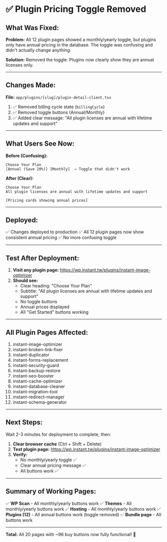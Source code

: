 # ✅ Plugin Pricing Toggle Removed

## What Was Fixed:

**Problem:** All 12 plugin pages showed a monthly/yearly toggle, but plugins only have annual pricing in the database. The toggle was confusing and didn't actually change anything.

**Solution:** Removed the toggle. Plugins now clearly show they are annual licenses only.

---

## Changes Made:

**File:** `app/plugins/[slug]/plugin-detail-client.tsx`

1. ✅ Removed billing cycle state (`billingCycle`)
2. ✅ Removed toggle buttons (Annual/Monthly)
3. ✅ Added clear message: "All plugin licenses are annual with lifetime updates and support"

---

## What Users See Now:

**Before (Confusing):**
```
Choose Your Plan
[Annual (Save 20%)] [Monthly]  ← Toggle that didn't work
```

**After (Clear):**
```
Choose Your Plan
All plugin licenses are annual with lifetime updates and support

[Pricing cards showing annual prices]
```

---

## Deployed:

✅ Changes deployed to production
✅ All 12 plugin pages now show consistent annual pricing
✅ No more confusing toggle

---

## Test After Deployment:

1. **Visit any plugin page:** https://wp.instant.tw/plugins/instant-image-optimizer
2. **Should see:**
   - Clear heading: "Choose Your Plan"
   - Subtitle: "All plugin licenses are annual with lifetime updates and support"
   - No toggle buttons
   - Annual prices displayed
   - All "Get Started" buttons working

---

## All Plugin Pages Affected:

1. instant-image-optimizer
2. instant-broken-link-fixer
3. instant-duplicator
4. instant-forms-replacement
5. instant-security-guard
6. instant-backup-restore
7. instant-seo-booster
8. instant-cache-optimizer
9. instant-database-cleaner
10. instant-migration-tool
11. instant-redirect-manager
12. instant-schema-generator

---

## Next Steps:

Wait 2-3 minutes for deployment to complete, then:

1. **Clear browser cache** (Ctrl + Shift + Delete)
2. **Test plugin page:** https://wp.instant.tw/plugins/instant-image-optimizer
3. **Verify:**
   - No monthly/yearly toggle ✅
   - Clear annual pricing message ✅
   - All buttons work ✅

---

## Summary of Working Pages:

✅ **WP Scan** - All monthly/yearly buttons work
✅ **Themes** - All monthly/yearly buttons work
✅ **Hosting** - All monthly/yearly buttons work
✅ **Plugins (12)** - All annual buttons work (toggle removed)
✅ **Bundle page** - All buttons work

---

**Total:** All 20 pages with ~96 buy buttons now fully functional! 🎉

